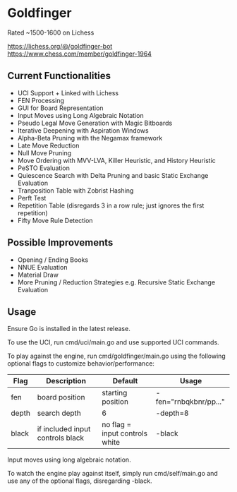 # Goldfinger

Rated ~1500-1600 on Lichess

https://lichess.org/@/goldfinger-bot
https://www.chess.com/member/goldfinger-1964

## Current Functionalities
- UCI Support + Linked with Lichess
- FEN Processing
- GUI for Board Representation
- Input Moves using Long Algebraic Notation
- Pseudo Legal Move Generation with Magic Bitboards
- Iterative Deepening with Aspiration Windows
- Alpha-Beta Pruning with the Negamax framework
- Late Move Reduction
- Null Move Pruning
- Move Ordering with MVV-LVA, Killer Heuristic, and History Heuristic
- PeSTO Evaluation
- Quiescence Search with Delta Pruning and basic Static Exchange Evaluation
- Tranposition Table with Zobrist Hashing
- Perft Test
- Repetition Table (disregards 3 in a row rule; just ignores the first repetition)
- Fifty Move Rule Detection

## Possible Improvements
- Opening / Ending Books
- NNUE Evaluation
- Material Draw
- More Pruning / Reduction Strategies e.g. Recursive Static Exchange Evaluation

## Usage

Ensure Go is installed in the latest release.

To use the UCI, run cmd/uci/main.go and use supported UCI commands.

To play against the engine, run cmd/goldfinger/main.go using the following optional flags to customize behavior/performance:

|Flag|Description|Default|Usage|
|-|-|-|-|
|fen|board position|starting position|-fen="rnbqkbnr/pp..."
|depth|search depth|6|-depth=8|
|black|if included input controls black|no flag = input controls white|-black|

Input moves using long algebraic notation.

To watch the engine play against itself, simply run cmd/self/main.go and use any of the optional flags, disregarding -black. 